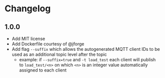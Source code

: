 # Changelog

## 1.0.0

- Add MIT license
- Add Dockerfile courtesy of @jforge
- Add flag `--suffix` which allows the autogenerated MQTT client IDs to be used as an additional topic level after the topic
  - example: if `--suffix=true` and `-t load_test` each client will publish to `load_test/<n>` on which `<n>` is an integer value automatically assigned to each client
